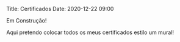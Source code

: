 Title: Certificados
Date: 2020-12-22 09:00

Em Construção!

Aqui pretendo colocar todos os meus certificados estilo um mural!
